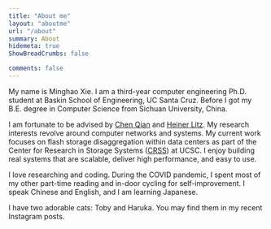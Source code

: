 ```yaml
---
title: "About me"
layout: "aboutme"
url: "/about"
summary: About
hidemeta: true
ShowBreadCrumbs: false

comments: false
---
```


My name is Minghao Xie. I am a third-year computer engineering Ph.D. student at
Baskin School of Engineering, UC Santa Cruz. Before I got my B.E. degree in
Computer Science from Sichuan University, China.

I am fortunate to be advised by [Chen Qian](https://users.soe.ucsc.edu/~qian/) and
[Heiner Litz](https://people.ucsc.edu/~hlitz/). My research interests revolve around
computer networks and systems. My current work focuses on flash storage disaggregation
within data centers as part of the Center for Research in Storage Systems
([CRSS](https://www.crss.ucsc.edu/index.html)) at UCSC. I enjoy building
real systems that are scalable, deliver high performance, and easy to use.

I love researching and coding. During the COVID pandemic, I spent most of my
other part-time reading and in-door cycling for self-improvement. I speak
Chinese and English, and I am learning Japanese.

I have two adorable cats: Toby and Haruka. You may find them in my recent
Instagram posts.
